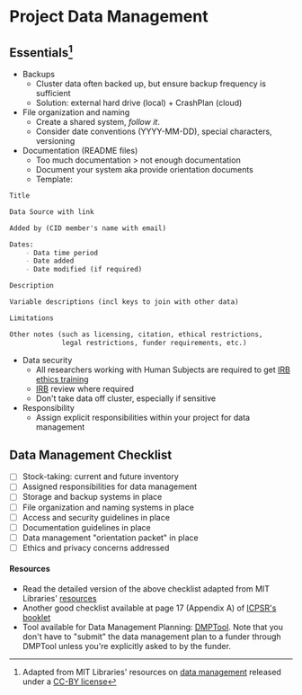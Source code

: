 # Project Data Management

## Essentials[^1]

- Backups
    - Cluster data often backed up, but ensure backup frequency is sufficient
    - Solution: external hard drive (local) + CrashPlan (cloud)
- File organization and naming
    - Create a shared system, *follow it*.
    - Consider date conventions (YYYY-MM-DD), special characters, versioning
- Documentation (README files)
    - Too much documentation > not enough documentation
    - Document your system aka provide orientation documents
    - Template:

```markdown
Title

Data Source with link

Added by (CID member's name with email)

Dates:
    - Data time period
    - Date added
    - Date modified (if required)

Description

Variable descriptions (incl keys to join with other data)

Limitations

Other notes (such as licensing, citation, ethical restrictions,
             legal restrictions, funder requirements, etc.)

```

- Data security
    - All researchers working with Human Subjects are required to get [IRB ethics training](https://cuhs.harvard.edu/required-ethics-training)
    - [IRB](https://cuhs.harvard.edu) review where required
    - Don't take data off cluster, especially if sensitive
- Responsibility
    - Assign explicit responsibilities within your project for data management


## Data Management Checklist

- [ ] Stock-taking: current and future inventory
- [ ] Assigned responsibilities for data management
- [ ] Storage and backup systems in place
- [ ] File organization and naming systems in place
- [ ] Access and security guidelines in place
- [ ] Documentation guidelines in place
- [ ] Data management "orientation packet" in place
- [ ] Ethics and privacy concerns addressed

#### Resources

- Read the detailed version of the above checklist adapted from MIT Libraries' [resources](https://www.dropbox.com/s/fpj88gzwz291aec/Handout_dataMgmtChecklist.pdf?dl=0)
- Another good checklist available at page 17 (Appendix A) of [ICPSR's booklet](https://www.icpsr.umich.edu/files/datamanagement/DataManagementPlans-All.pdf)
- Tool available for Data Management Planning: [DMPTool](https://dmptool.org). Note that you don't have to "submit" the data management plan to a funder through DMPTool unless you're explicitly asked to by the funder.


[^1]: Adapted from MIT Libraries' resources on [data management](https://libraries.mit.edu/data-management/) released under a [CC-BY license](https://creativecommons.org/licenses/by/4.0/)
